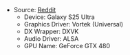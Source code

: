 - Source: [Reddit](https://www.reddit.com/r/EmulationOnAndroid/comments/1ilw5x6/winlator_s_25_ultra/)
  - Device: Galaxy S25 Ultra
  - Graphics Driver: Vortek (Universal)
  - DX Wrapper: DXVK
  - Audio Driver: ALSA
  - GPU Name: GeForce GTX 480
